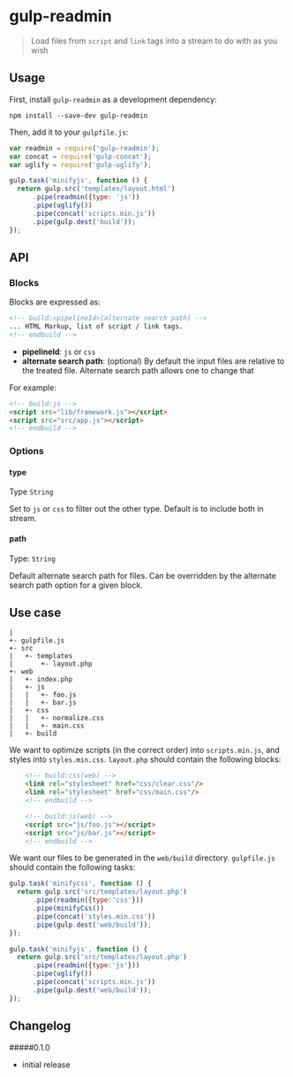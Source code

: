 # gulp-readmin
> Load files from `script` and `link` tags into a stream to do with as you wish

## Usage

First, install `gulp-readmin` as a development dependency:

```shell
npm install --save-dev gulp-readmin
```

Then, add it to your `gulpfile.js`:

```javascript
var readmin = require('gulp-readmin');
var concat = require('gulp-concat');
var uglify = require('gulp-uglify');

gulp.task('minifyjs', function () {
  return gulp.src('templates/layout.html')
      .pipe(readmin({type: 'js'))
      .pipe(uglify())
      .pipe(concat('scripts.min.js'))
      .pipe(gulp.dest('build'));
});
```

## API

### Blocks
Blocks are expressed as:

```html
<!-- build:<pipelineId>(alternate search path) -->
... HTML Markup, list of script / link tags.
<!-- endbuild -->
```

- **pipelineId**: `js` or `css`
- **alternate search path**: (optional) By default the input files are relative to the treated file. Alternate search path allows one to change that

For example:

```html
<!-- build:js -->
<script src="lib/framework.js"></script>
<script src="src/app.js"></script>
<!-- endbuild -->
```

### Options

#### type
Type `String`

Set to `js` or `css` to filter out the other type. Default is to include both in stream.

#### path
Type: `String`

Default alternate search path for files. Can be overridden by the alternate search path option for a given block.

## Use case

```
|
+- gulpfile.js
+- src
|   +- templates
|       +- layout.php
+- web
|   +- index.php
|   +- js
|   |   +- foo.js
|   |   +- bar.js
|   +- css
|   |   +- normalize.css
|   |   +- main.css
|   +- build
```

We want to optimize scripts (in the correct order) into `scripts.min.js`, and styles into `styles.min.css`. `layout.php` should contain the following blocks:

```html
    <!-- build:css(web) -->
    <link rel="stylesheet" href="css/clear.css"/>
    <link rel="stylesheet" href="css/main.css"/>
    <!-- endbuild -->

    <!-- build:js(web) -->
    <script src="js/foo.js"></script>
    <script src="js/bar.js"></script>
    <!-- endbuild -->
```

We want our files to be generated in the `web/build` directory. `gulpfile.js` should contain the following tasks:

```javascript
gulp.task('minifycss', function () {
  return gulp.src('src/templates/layout.php')
      .pipe(readmin({type:'css'}))
      .pipe(minifyCss())
      .pipe(concat('styles.min.css'))
      .pipe(gulp.dest('web/build'));
});

gulp.task('minifyjs', function () {
  return gulp.src('src/templates/layout.php')
      .pipe(readmin({type:'js'}))
      .pipe(uglify())
      .pipe(concat('scripts.min.js'))
      .pipe(gulp.dest('web/build'));
});
```


## Changelog

#####0.1.0
- initial release
